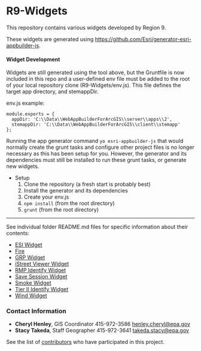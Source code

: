 # R9-Widgets

This repository contains various widgets developed by Region 9. 

These widgets are generated using https://github.com/Esri/generator-esri-appbuilder-js.

#### Widget Development
Widgets are still generated using the tool above, but the Gruntfile is now included in this repo
and a user-defined env file must be added to the root of your local repository clone (R9-Widgets/env.js). This file
defines the target app directory, and stemappDir.

env.js example:
```
module.exports = {
  appDir: 'C:\\Data\\WebAppBuilderForArcGIS\\server\\apps\\2',
  stemappDir: 'C:\\Data\\WebAppBuilderForArcGIS\\client\\stemapp'
};
```

Running the app generator command ```yo esri-appbuilder-js``` that would normally create
the grunt tasks and configure other project files is no longer necessary as this has been setup for you.
However, the generator and its dependencies must still be installed to run these grunt tasks, or generate new widgets.

* Setup
  1. Clone the repository (a fresh start is probably best)
  2.  Install the generator and its dependencies
  3. Create your env.js
  4. ```npm install``` (from the root directory) 
  5. ```grunt``` (from the root directory)

***
See individual folder README.md files for specific information about their contents:
 
 * [ESI Widget](https://github.com/USEPA/R9-Widgets/blob/master/ESIWidget)
 * [Fire](https://github.com/USEPA/R9-Widgets/blob/master/Fire)
 * [GRP Widget](https://github.com/USEPA/R9-Widgets/blob/master/GRPWidget)
 * [iStreet Viewer Widget](https://github.com/USEPA/R9-Widgets/blob/master/iStreetViewer)
 * [RMP Identify Widget](https://github.com/USEPA/R9-Widgets/blob/master/RMPIdentify)
 * [Save Session Widget](https://github.com/USEPA/R9-Widgets/blob/master/SaveSession)
 * [Smoke Widget](https://github.com/USEPA/R9-Widgets/blob/master/Smoke)
 * [Tier II Identify Widget](https://github.com/USEPA/R9-Widgets/blob/master/TierIIIdentify)
 * [Wind Widget](https://github.com/USEPA/R9-Widgets/blob/master/Wind)

### Contact Information

* **Cheryl Henley**, GIS Coordinator 415-972-3586 henley.cheryl@epa.gov
* **Stacy Takeda**, Staff Geographer 415-972-3641 takeda.stacy@epa.gov

See the list of [contributors](https://github.com/USEPA/R9-Widgets/contributors) who have participated in this project.

